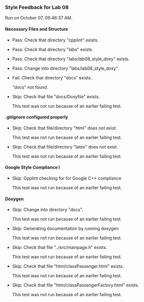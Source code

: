 ### Style Feedback for Lab 08

Run on October 07, 09:46:37 AM.


#### Necessary Files and Structure

+ Pass: Check that directory "cpplint" exists.

+ Pass: Check that directory "labs" exists.

+ Pass: Check that directory "labs/lab08_style_doxy" exists.

+ Pass: Change into directory "labs/lab08_style_doxy".

+ Fail: Check that directory "docs" exists.

     "docs" not found.

+ Skip: Check that file "docs/Doxyfile" exists.

  This test was not run because of an earlier failing test.


#### .gitignore configured properly

+ Skip: Check that file/directory "html" does not exist.

  This test was not run because of an earlier failing test.

+ Skip: Check that file/directory "latex" does not exist.

  This test was not run because of an earlier failing test.


#### Google Style Compliance I

+ Skip: Cpplint checking for for Google C++ compliance

  This test was not run because of an earlier failing test.


#### Doxygen

+ Skip: Change into directory "docs".

  This test was not run because of an earlier failing test.

+ Skip: Generating documentation by running doxygen

  This test was not run because of an earlier failing test.

+ Skip: Check that file "../src/mainpage.h" exists.

  This test was not run because of an earlier failing test.

+ Skip: Check that file "html/classPassenger.html" exists.

  This test was not run because of an earlier failing test.

+ Skip: Check that file "html/classPassengerFactory.html" exists.

  This test was not run because of an earlier failing test.

